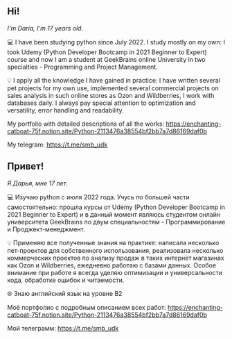 ## Hi!

_I'm Daria, I'm 17 years old._

💻 I have been studying python since July 2022. I study mostly on my own: I took Udemy (Python Developer Bootcamp in 2021 Beginner to Expert) course and now I am  a student at GeekBrains online University in two specialties - Programming and Project Management.                                                                     

💡 I apply all the knowledge I have gained in practice: I have written several pet projects for my own use, implemented several commercial projects on sales analysis in such online stores as Ozon and Wildberries, I work with databases daily. I always pay special attention to optimization and versatility, error handling and readability. 

My portfolio with detailed descriptions of all the works: https://enchanting-catboat-75f.notion.site/Python-2113476a38554bf2bb7a7d86169daf0b

My telegram: https://t.me/smb_udk

## Привет! 

_Я Дарья, мне 17 лет._                                                                                                                                                   

💻 Изучаю python с июля 2022 года. Учусь по большей части самостоятельно: прошла курсы от Udemy (Python Developer Bootcamp in 2021 Beginner to Expert) и в данный момент являюсь студентом онлайн университета GeekBrains по двум специальностям -  Программирование и Проджект-менеджмент.                                                       

💡 Применяю все полученные знания на практике: написала несколько пет-проектов для собственного использования, реализовала несколько коммерческих проектов по анализу продаж в таких интернет магазинах как Ozon и Wildberries, ежедневно работаю с базами данных. Особое внимание при работе я всегда уделяю оптимизации и универсальности кода, обработке ошибок и читаемости.                                                                                                                                     

🌐 Знаю английский язык на уровне B2 

Моё портфолио с подробным описанием всех работ: https://enchanting-catboat-75f.notion.site/Python-2113476a38554bf2bb7a7d86169daf0b

Мой телеграмм: https://t.me/smb_udk
